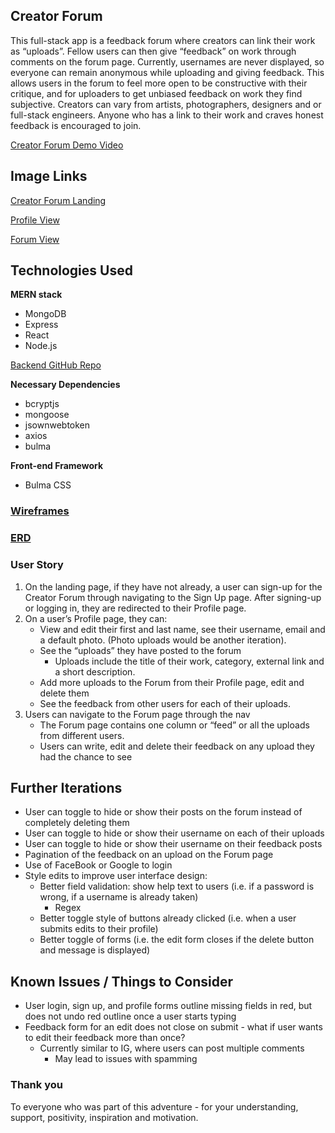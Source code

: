 ## Creator Forum

This full-stack app is a feedback forum where creators can link their work as “uploads”. Fellow users can then give “feedback” on work through comments on the forum page. Currently, usernames are never displayed, so everyone can remain anonymous while uploading and giving feedback. This allows users in the forum to feel more open to be constructive with their critique, and for uploaders to get unbiased feedback on work they find subjective. Creators can vary from artists, photographers, designers and or full-stack engineers. Anyone who has a link to their work and craves honest feedback is encouraged to join.

<a href="https://drive.google.com/file/d/1BjXUKijvrYSfrI6SST4d1joGpbl8LB_B/view?usp=sharing">Creator Forum Demo Video<a/>
   
## Image Links

<a href="https://drive.google.com/file/d/1h1XQiBn9VYzdjgt3wMPq_L5h8gaFLL29/view?usp=sharing">Creator Forum Landing<a/>

<a href="https://drive.google.com/file/d/1rvbk-BQQ1BSCHCblAxlanwFkDDXY2yyI/view?usp=sharing">Profile View<a/>

<a href="https://drive.google.com/file/d/14BBpPz5h4WSD_35Fo8IpxjvXZsxR5Dyl/view?usp=sharing">Forum View<a/>

## Technologies Used

**MERN stack**
* MongoDB
* Express
* React
* Node.js

<a href="https://github.com/kuricarino/creator-forum-back-end/tree/kris">Backend GitHub Repo<a/>

**Necessary Dependencies**
* bcryptjs
* mongoose
* jsownwebtoken
* axios
* bulma

**Front-end Framework**
* Bulma CSS

### <a href="https://drive.google.com/file/d/1fXJ85V6RJ8fKuHJrtsnShuBMiou8qo-U/view?usp=sharing">Wireframes</a>

### <a href="https://drive.google.com/file/d/1b8J5DdnNpFwXCw6q6BKJn59bfXIzREeQ/view?usp=sharing">ERD</a>

### User Story
1. On the landing page, if they have not already, a user can sign-up for the Creator Forum through navigating to the Sign Up page. After signing-up or logging in, they are redirected to their Profile page.
2. On a user’s Profile page, they can:
    * View and edit their first and last name, see their username, email and a default photo. (Photo uploads would be another iteration).
    * See the “uploads” they have posted to the forum
        * Uploads include the title of their work, category, external link and a short description.
    * Add more uploads to the Forum from their Profile page, edit and delete them
    * See the feedback from other users for each of their uploads.
3. Users can navigate to the Forum page through the nav
    * The Forum page contains one column or “feed” or all the uploads from different users. 
    * Users can write, edit and delete their feedback on any upload they had the chance to see

## Further Iterations
* User can toggle to hide or show their posts on the forum instead of completely deleting them
* User can toggle to hide or show their username on each of their uploads
* User can toggle to hide or show their username on their feedback posts
* Pagination of the feedback on an upload on the Forum page
* Use of FaceBook or Google to login
* Style edits to improve user interface design:
    * Better field validation: show help text to users (i.e. if a password is wrong, if a username is already taken)
        * Regex
    * Better toggle style of buttons already clicked (i.e. when a user submits edits to their profile)
    * Better toggle of forms (i.e. the edit form closes if the delete button and message is displayed)

## Known Issues / Things to Consider
* User login, sign up, and profile forms outline missing fields in red, but does not undo red outline once a user starts typing
* Feedback form for an edit does not close on submit - what if user wants to edit their feedback more than once?
    * Currently similar to IG, where users can post multiple comments
        * May lead to issues with spamming

### Thank you
To everyone who was part of this adventure - for your understanding, support, positivity, inspiration and motivation. 

